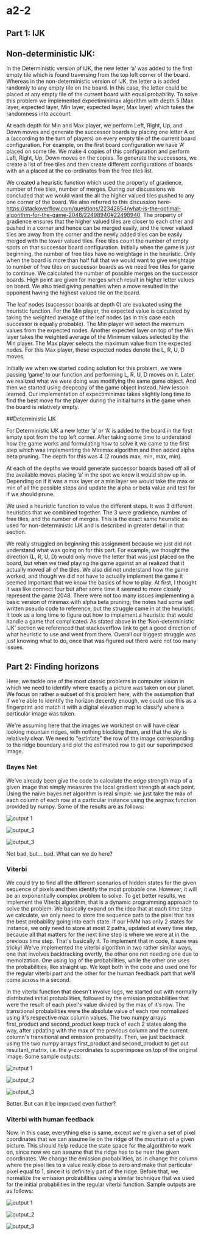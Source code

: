 # a2-2
## Part 1: IJK

## Non-deterministic IJK: 

In the Deterministic version of IJK, the new letter ‘a’ was added to the first empty tile which is found traversing from the top left corner of the board. Whereas in the non-deterministic version of IJK, the letter a is added randomly to any empty tile on the board. In this case, the letter could be placed at any empty tile of the current board with equal probability. To solve this problem we implemented expectiminimax algorithm with depth 5 (Max layer, expected layer, Min layer, expected layer, Max layer)  which takes the randomness into account.  

At each depth for Min and Max player, we perform Left, Right, Up, and Down moves and generate the successor boards by placing one letter A or a (according to the turn of players) on every empty tile of the current board configuration. For example, on the first board configuration we have ‘A’ placed on some tile. We make 4 copies of this configuration and perform Left, Right, Up, Down moves on the copies. To generate the successors, we create a list of free tiles and then create different configurations of boards with an a placed at the co-ordinates from the free tiles list. 

We created a heuristic function which used the property of gradience, number of free tiles, number of merges. During our discussions we concluded that we would want the all the higher valued tiles pushed to any one corner of the board. We also referred to this discussion here- https://stackoverflow.com/questions/22342854/what-is-the-optimal-algorithm-for-the-game-2048/22498940#22498940. The property of gradience ensures that the higher valued tiles are closer to each other and pushed in a corner and hence can be merged easily, and the lower valued tiles are away from the corner and the newly added tiles can be easily merged with the lower valued tiles. Free tiles count the number of empty spots on that successor board configuration. Initially when the game is just beginning, the number of free tiles have no weightage in the heuristic. Only when the board is more than half full that we would want to give weightage to number of free tiles on successor boards as we need free tiles for game to continue. We calculated the number of possible merges on the successor boards. High point are given for merges which result in higher letter values on board. We also tried giving penalties when a move resulted in the opponent having the highest valued tile on the board. 

The leaf nodes (successor boards at depth 0) are evaluated using the heuristic function. For the Min player, the expected value is calculated by taking the weighted average of the leaf nodes (as in this case each successor is equally probable). The Min player will select the minimum values from the expected nodes. Another expected layer on top of the Min layer takes the weighted average of the Minimum values selected by the Min player. The Max player selects the maximum value from the expected nodes. For this Max player, these expected nodes denote the L, R, U, D moves. 

Initially we when we started coding solution for this problem, we were passing ‘game’ to our function and performing L, R, U, D moves on it. Later, we realized what we were doing was modifying the same game object. And then we started using deepcopy of the game object instead. New lesson learned. Our implementation of expectiminimax takes slightly long time to find the best move for the player during the initial turns in the game when the board is relatively empty. 

##Deterministic IJK

For Deterministic IJK a new letter ‘a’ or ‘A’ is added to the board in the first empty spot from the top left corner.  After taking some time to understand how the game works and formulating how to solve it we came to the first step which was implementing the Minimax algorithm and then added alpha beta pruning.  The depth for this was 4 (2 rounds max, min, max, min).

At each of the depths we would generate successor boards based off all of the available moves placing ‘a’ in the spot we knew it would show up in.  Depending on if it was a max layer or a min layer we would take the max or min of all the possible steps and update the alpha or beta value and test for if we should prune.

We used a heuristic function to value the different steps.  It was 3 different heuristics that we combined together.  The 3 were gradience, number of free tiles, and the number of merges.  This is the exact same heuristic as used for non-deterministic IJK and is described in greater detail in that section.

We really struggled on beginning this assignment because we just did not understand what was going on for this part.  For example, we thought the direction (L, R, U, D) would only move the letter that was just placed on the board, but when we tried playing the game against an ai realized that it actually moved all of the tiles.  We also did not understand how the game worked, and though we did not have to actually implement the game it seemed important that we know the basics of how to play.  At first, I thought it was like connect four but after some time it seemed to more closely represent the game 2048.  There were not too many issues implementing a basic version of minimax with alpha beta pruning, the notes had some well written pseudo code to reference, but the struggle came in at the heuristic.  It took us a long time to figure out how to implement a heuristic that would handle a game that complicated.  As stated above in the ‘Non-deterministic IJK’ section we referenced that stackoverflow link to get a good direction of what heuristic to use and went from there.  Overall our biggest struggle was just knowing what to do, once that was figured out there were not too many issues.

## Part 2: Finding horizons

Here, we tackle one of the most classic problems in computer vision in which we need to identify where exactly a picture was taken on our planet. We focus on rather a subset of this problem here, with the assumption that if we're able to identify the horizon decently enough, we could use this as a fingerprint and match it with a digital elevation map to classify where a particular image was taken.

We're assuming here that the images we work/test on will have clear looking mountain ridges, with nothing blocking them, and that the sky is relatively clear. We need to "estimate" the row of the image corresponding to the ridge boundary and plot the estimated row to get our superimposed image.

### Bayes Net
We've already been give the code to calculate the edge strength map of a given image that simply measures the local gradient strength at each point. Using the naive bayes net algorithm is real simple: we just take the max of each column of each row at a particular instance using the argmax function provided by numpy. Some of the results are as follows:

![output 1](part2/bayes_net/mountain_output_simple.jpg)

![output_2](part2/bayes_net/mountain4_output_simple.jpg)

![output_3](part2/bayes_net/mountain7_output_simple.jpg)

Not bad, but... bad. What can we do here?

### Viterbi
We could try to find all the different scenarios of hidden states for the given sequence of pixels and then identify the most probable one. However, it will be an exponentially complex problem to solve. To get better results, we implement the Viterbi algorithm, that is a dynamic programming approach to solve the problem. We basically expand on the idea that at each time step we calculate, we only need to store the sequence path to the pixel that has the best probability going into each state. If our HMM has only 2 states for instance, we only need to store at most 2 paths, updated at every time step, because all that matters for the next time step is where we were at in the previous time step. That's basically it.
To implement that in code, it sure was tricky! We've implemented the viterbi algorithm in two rather similar ways, one that involves backtracking overtly, the other one not needing one due to memoization. One using log of the probabilities, while the other one uses the probabilities, like straight up. We kept both in the code and used one for the regular viterbi part and the other for the human feedback part that we'll come across in a second.

In the viterbi function that doesn't involve logs, we started out with normally distributed initial probabilities, followed by the emission probabilities that were the result of each pixel's value divided by the max of it's row. The transitional probabilities were the absolute value of each row normalized using it's respective max column values. The two numpy arrays first_product and second_product keep track of each 2 states along the way, after updating with the max of the previous column and the current column's transitional and emission probability. Then, we just backtrack using the two numpy arrays first_product and second_product to get out resultant_matrix, i.e. the y-coordinates to superimpose on top of the original image. Some sample outputs:

![output 1](part2/viterbi/mountain5_output_map.jpg)

![output_2](part2/viterbi/mountain4_output_map.jpg)

![output_3](part2/viterbi/mountain7_output_map.jpg)

Better. But can it be improved even further?

### Viterbi with human feedback

Now, in this case, everything else is same, except we're given a set of pixel coordinates that we can assume lie on the ridge of the mountain of a given picture. This should help reduce the state space for the algorithm to work on, since now we can assume that the ridge has to be near the given coordinates. We change the emission probabilities, as in change the column where the pixel lies to a value really close to zero and make that particular pixel equal to 1, since it is definitely part of the ridge. Before that, we normalize the emission probabilities using a similar technique that we used for the initial probabilities in the regular viterbi function. Sample outputs are as follows:

![output 1](part2/human_viterbi/mountain5_output_human.jpg)

![output_2](part2/human_viterbi/mountain8_output_human.jpg)

![output_3](part2/human_viterbi/mountain_output_human.jpg)
